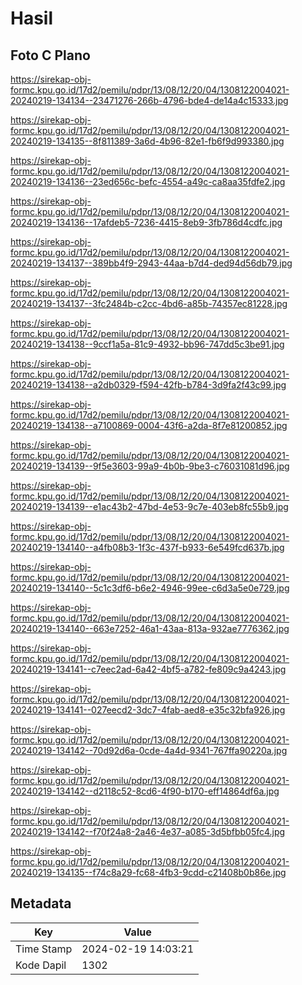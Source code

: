 # Hasil

## Foto C Plano

https://sirekap-obj-formc.kpu.go.id/17d2/pemilu/pdpr/13/08/12/20/04/1308122004021-20240219-134134--23471276-266b-4796-bde4-de14a4c15333.jpg

https://sirekap-obj-formc.kpu.go.id/17d2/pemilu/pdpr/13/08/12/20/04/1308122004021-20240219-134135--8f811389-3a6d-4b96-82e1-fb6f9d993380.jpg

https://sirekap-obj-formc.kpu.go.id/17d2/pemilu/pdpr/13/08/12/20/04/1308122004021-20240219-134136--23ed656c-befc-4554-a49c-ca8aa35fdfe2.jpg

https://sirekap-obj-formc.kpu.go.id/17d2/pemilu/pdpr/13/08/12/20/04/1308122004021-20240219-134136--17afdeb5-7236-4415-8eb9-3fb786d4cdfc.jpg

https://sirekap-obj-formc.kpu.go.id/17d2/pemilu/pdpr/13/08/12/20/04/1308122004021-20240219-134137--389bb4f9-2943-44aa-b7d4-ded94d56db79.jpg

https://sirekap-obj-formc.kpu.go.id/17d2/pemilu/pdpr/13/08/12/20/04/1308122004021-20240219-134137--3fc2484b-c2cc-4bd6-a85b-74357ec81228.jpg

https://sirekap-obj-formc.kpu.go.id/17d2/pemilu/pdpr/13/08/12/20/04/1308122004021-20240219-134138--9ccf1a5a-81c9-4932-bb96-747dd5c3be91.jpg

https://sirekap-obj-formc.kpu.go.id/17d2/pemilu/pdpr/13/08/12/20/04/1308122004021-20240219-134138--a2db0329-f594-42fb-b784-3d9fa2f43c99.jpg

https://sirekap-obj-formc.kpu.go.id/17d2/pemilu/pdpr/13/08/12/20/04/1308122004021-20240219-134138--a7100869-0004-43f6-a2da-8f7e81200852.jpg

https://sirekap-obj-formc.kpu.go.id/17d2/pemilu/pdpr/13/08/12/20/04/1308122004021-20240219-134139--9f5e3603-99a9-4b0b-9be3-c76031081d96.jpg

https://sirekap-obj-formc.kpu.go.id/17d2/pemilu/pdpr/13/08/12/20/04/1308122004021-20240219-134139--e1ac43b2-47bd-4e53-9c7e-403eb8fc55b9.jpg

https://sirekap-obj-formc.kpu.go.id/17d2/pemilu/pdpr/13/08/12/20/04/1308122004021-20240219-134140--a4fb08b3-1f3c-437f-b933-6e549fcd637b.jpg

https://sirekap-obj-formc.kpu.go.id/17d2/pemilu/pdpr/13/08/12/20/04/1308122004021-20240219-134140--5c1c3df6-b6e2-4946-99ee-c6d3a5e0e729.jpg

https://sirekap-obj-formc.kpu.go.id/17d2/pemilu/pdpr/13/08/12/20/04/1308122004021-20240219-134140--663e7252-46a1-43aa-813a-932ae7776362.jpg

https://sirekap-obj-formc.kpu.go.id/17d2/pemilu/pdpr/13/08/12/20/04/1308122004021-20240219-134141--c7eec2ad-6a42-4bf5-a782-fe809c9a4243.jpg

https://sirekap-obj-formc.kpu.go.id/17d2/pemilu/pdpr/13/08/12/20/04/1308122004021-20240219-134141--027eecd2-3dc7-4fab-aed8-e35c32bfa926.jpg

https://sirekap-obj-formc.kpu.go.id/17d2/pemilu/pdpr/13/08/12/20/04/1308122004021-20240219-134142--70d92d6a-0cde-4a4d-9341-767ffa90220a.jpg

https://sirekap-obj-formc.kpu.go.id/17d2/pemilu/pdpr/13/08/12/20/04/1308122004021-20240219-134142--d2118c52-8cd6-4f90-b170-eff14864df6a.jpg

https://sirekap-obj-formc.kpu.go.id/17d2/pemilu/pdpr/13/08/12/20/04/1308122004021-20240219-134142--f70f24a8-2a46-4e37-a085-3d5bfbb05fc4.jpg

https://sirekap-obj-formc.kpu.go.id/17d2/pemilu/pdpr/13/08/12/20/04/1308122004021-20240219-134135--f74c8a29-fc68-4fb3-9cdd-c21408b0b86e.jpg


## Metadata

| Key        | Value               |
| ---------- | ------------------- |
| Time Stamp | 2024-02-19 14:03:21 |
| Kode Dapil | 1302                |



